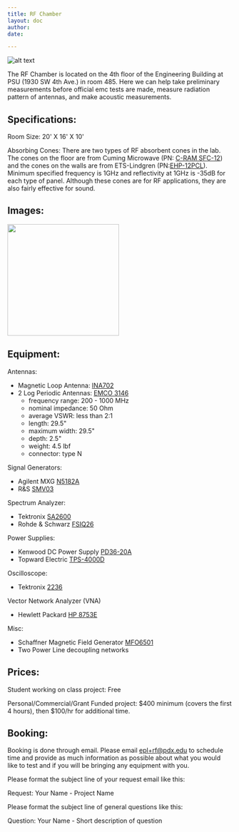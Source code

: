 ```yaml
---
title: RF Chamber
layout: doc
author: 
date: 

---
```


![alt text](/images/RFpano.jpg)

The RF Chamber is located on the 4th floor of the Engineering Building at PSU (1930 SW 4th Ave.) in room 485. Here we can help take preliminary measurements before official emc tests are made, measure radiation pattern of antennas, and make acoustic measurements. 

## Specifications:
Room Size: 20' X 16' X 10' 

Absorbing Cones: 
There are two types of RF absorbent cones in the lab. 
The cones on the floor are from Cuming Microwave 
(PN: [C-RAM SFC-12](https://www.cumingmicrowave.com/pdf/390-Anechoic%20Chamber%20Mat'ls/390-1%20C-RAM%20SFC.pdf)) 
and the cones on the walls are from ETS-Lindgren 
(PN:[EHP-12PCL](http://www.ets-lindgren.com/products/absorber/rf-microwave-absorbers/rf-absorbers/1006/100601)). 
Minimum specified frequency is 1GHz and reflectivity at 1GHz is -35dB for each type of panel. 
Although these cones are for RF applications, they are also fairly effective for sound.

## Images:
<img src="/images/RF2.jpg" width="250px">

## Equipment:
Antennas:
* Magnetic Loop Antenna: [INA702](http://www.teseq.com/products/accessories/INA-701-702-703.php)
* 2 Log Periodic Antennas: [EMCO 3146](https://manuals.repeater-builder.com/te-files/EMCO/EMCO%203146%20Operation-Datasheet.pdf)
    - frequency range: 200 - 1000 MHz
    - nominal impedance: 50 Ohm
    - average VSWR: less than 2:1
    - length: 29.5"
    - maximum width: 29.5"
    - depth: 2.5"
    - weight: 4.5 lbf
    - connector: type N

Signal Generators: 
* Agilent MXG [N5182A](https://literature.cdn.keysight.com/litweb/pdf/N5180-90003.pdf)
* R&S [SMV03](https://www.rohde-schwarz.com/us/product/smv03-productstartpage_63493-7563.html)

Spectrum Analyzer:
* Tektronix [SA2600](https://download.tek.com/datasheet/37W_23237_5.pdf)
* Rohde & Schwarz [FSIQ26](https://cdn.rohde-schwarz.com/pws/dl_downloads/dl_common_library/dl_manuals/gb_1/f/fsiq/fsiq_02e.pdf)

Power Supplies:
* Kenwood DC Power Supply [PD36-20A](http://www.transcat.com/media/pdf/6522e-a.pdf)
* Topward Electric [TPS-4000D](http://www.topward.com/data/TPS-4000.pdf)

Oscilloscope:
* Tektronix [2236](https://w140.com/tekwiki/images/9/9c/070-7685-00.pdf)

Vector Network Analyzer (VNA)
* Hewlett Packard [HP 8753E](hp8753e.pdf)

Misc:
* Schaffner Magnetic Field Generator [MFO6501](http://www.teseq.us/products/accessories/MFO-6501.php)
* Two Power Line decoupling networks


## Prices:
Student working on class project: Free

Personal/Commercial/Grant Funded project: $400 minimum (covers the first 4 hours), then $100/hr for additional time.

## Booking:
Booking is done through email. Please email epl+rf@pdx.edu to schedule time and provide as much information as possible about what you would like to test and if you will be bringing any equipment with you. 


Please format the subject line of your request email like this: 

Request: Your Name - Project Name

Please format the subject line of general questions like this: 

Question: Your Name - Short description of question




